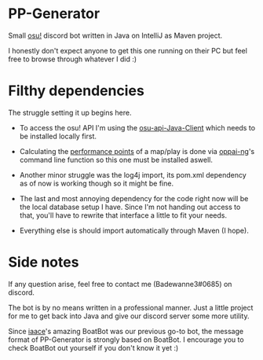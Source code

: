 # PP-Generator




Small [osu!](https://osu.ppy.sh/home) discord bot written in Java on IntelliJ as Maven project.

I honestly don't expect anyone to get this one running on their PC but feel free to browse through whatever I did :)



# Filthy dependencies




The struggle setting it up begins here.

- To access the osu! API I'm using the [osu-api-Java-Client](https://github.com/osuWorks/osu-api-Java-Client) which needs to be installed locally first.

- Calculating the [performance points](https://osu.ppy.sh/help/wiki/Performance_Points) of a map/play is done via [oppai-ng](https://github.com/Francesco149/oppai-ng)'s command line function so this one must be installed aswell.

- Another minor struggle was the log4j import, its pom.xml dependency as of now is working though so it might be fine.

- The last and most annoying dependency for the code right now will be the local database setup I have. Since I'm not handing out access to that, you'll have to rewrite that interface a little to fit your needs.

- Everything else is should import automatically through Maven (I hope).



# Side notes




If any question arise, feel free to contact me (Badewanne3#0685) on discord.

The bot is by no means written in a professional manner. Just a little project for me to get back into Java and give our discord server some more utility.

Since [iaace](https://www.iaace.gg/)'s amazing BoatBot was our previous go-to bot, the message format of PP-Generator is strongly based on BoatBot. I encourage you to check BoatBot out yourself if you don't know it yet :)
